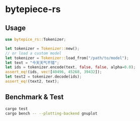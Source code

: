 # bytepiece-rs

## Usage

```rust
use bytepice_rs::Tokenizer;

let tokenizer = Tokenizer::new();
// or load a custom model
let tokenizer = Tokenizer::load_from("/path/to/model");
let text = "今天天气不错";
let ids = tokenizer.encode(text, false, false, alpha=0.0);
assert_eq!(ids, vec![40496, 45268, 39432]);
let text2 = tokenizer.decode(ids);
assert_eq!(text2, text);
```


## Benchmark  & Test

```bash
cargo test
cargo bench -- --plotting-backend gnuplot
```
